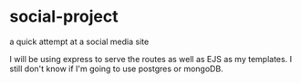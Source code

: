 # social-project
a quick attempt at a social media site

I will be using express to serve the routes as well as EJS as my templates. 
I still don't know if I'm going to use postgres or mongoDB.